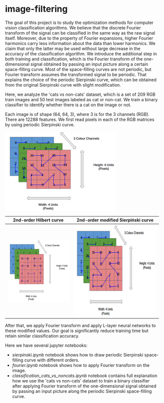 # image-filtering
The goal of this project is to study the optimization methods for computer vision classification algorithms. We believe that the discrete Fourier transform of the signal can be classified in the same way as the raw signal itself. Moreover, due to the property of Fourier expansions, higher Fourier harmonics carry less information about the data than lower harmonics. We claim that only the latter may be used without large decrease in the accuracy of the classification algorithm. We introduce the additional step in both training and classification, which is the Fourier transform of the one-dimensional signal obtained by passing an input picture along a certain space-filling curve. Most of the space-filling curves are not periodic, but Fourier transform assumes the transformed signal to be periodic. That explains the choice of the periodic Sierpinski curve, which can be obtained from the original Sierpinski curve with slight modification.

Here, we analyze the 'cats vs non-cats' dataset, which is a set of 209 RGB train images and 50 test images labeled as cat or non-cat. We train a binary classifier to identify whether there is a cat on the image or not. 

Each image is of shape (64, 64, 3), where 3 is for the 3 channels (RGB). There are 12288 features. We first read pixels in each of the RGB matrices by using periodic Sierpinski curve. 

![test](https://github.com/anastasiiakim/image-filtering/blob/master/images/readwithcurve.png)

2nd-order Hilbert curve | 2nd-order modified Sierpiński curve
:----------------------:|:-------------------------:
<img src="https://github.com/anastasiiakim/image-filtering/blob/master/images/hilbertRGB.png" style="width:300px;height:200px"/>  |  <img src="https://github.com/anastasiiakim/image-filtering/blob/master/images/readwithcurve.png" style="width:400px;height:300px"/>



After that, we apply Fourier transform and apply L-layer neural networks to these modified values. Our goal is significantly reduce training time but retain similar classification accuracy.      

Here we have several jupyter notebooks:
* *sierpinski.ipynb* notebook shows how to draw periodic Sierpinski space-filling curve with different orders.
* *fourier.ipynb* notebook shows how to apply Fourier transform on the image.
* *classification_cats_vs_noncats.ipynb* notebook contains full explanation how we use the 'cats vs non-cats' dataset to train a binary classifier after applying Fourier transform of the one-dimensional signal obtained by passing an input picture along the periodic Sierpinski space-filling curve. 
